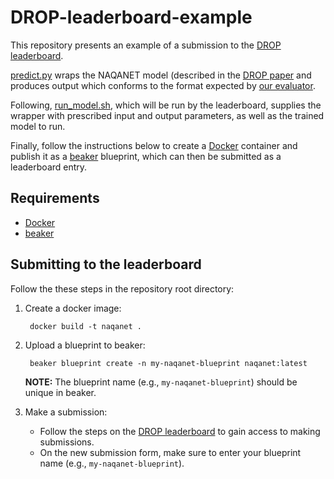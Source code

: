 # DROP-leaderboard-example

This repository presents an example of a submission to the  [DROP leaderboard](https://leaderboard.allenai.org/drop/submissions/public).

[predict.py](predict.py) wraps the NAQANET model (described in the [DROP paper](https://arxiv.org/abs/1903.00161) and produces output which conforms to the format expected by [our evaluator](https://github.com/allenai/allennlp/blob/master/allennlp/tools/drop_eval.py). 

Following, [run_model.sh](run_model.sh), which will be run by the leaderboard, supplies the wrapper with prescribed input and output parameters, as well as the trained model to run.

Finally, follow the instructions below to create a [Docker](https://www.docker.com) container and publish it as a [beaker](https://beaker.org/) blueprint, which can then be submitted as a leaderboard entry.

## Requirements

* [Docker](https://www.docker.com)
* [beaker](https://beaker.org)

## Submitting to the leaderboard

Follow the these steps in the repository root directory:

1. Create a docker image:

        docker build -t naqanet .

2. Upload a blueprint to beaker:

        beaker blueprint create -n my-naqanet-blueprint naqanet:latest

   **NOTE:** The blueprint name (e.g., `my-naqanet-blueprint`) should be unique in beaker.

3. Make a submission:
   * Follow the steps on the [DROP leaderboard](https://leaderboard.allenai.org/drop/submissions/public) to gain access to making submissions.
   * On the new submission form, make sure to enter your blueprint name (e.g., `my-naqanet-blueprint`).



